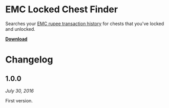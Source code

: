 # EMC Locked Chest Finder

Searches your [EMC rupee transaction history](http://empireminecraft.com/rupees/transactions) for chests that you've locked and unlocked.

**[Download](https://github.com/mangstadt/emc-locked-chest-finder/raw/master/dist/emc-locked-chest-finder-full.jar)**

# Changelog

## 1.0.0
_July 30, 2016_

First version.
